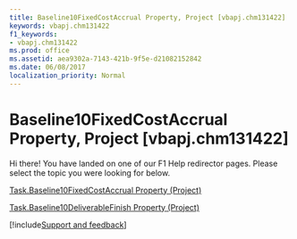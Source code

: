 ```yaml
---
title: Baseline10FixedCostAccrual Property, Project [vbapj.chm131422]
keywords: vbapj.chm131422
f1_keywords:
- vbapj.chm131422
ms.prod: office
ms.assetid: aea9302a-7143-421b-9f5e-d21082152842
ms.date: 06/08/2017
localization_priority: Normal
---
```



# Baseline10FixedCostAccrual Property, Project [vbapj.chm131422]

Hi there! You have landed on one of our F1 Help redirector pages. Please select the topic you were looking for below.

[Task.Baseline10FixedCostAccrual Property (Project)](https://msdn.microsoft.com/library/c9b4b8b3-b60a-cf80-8c63-6a23a312b898%28Office.15%29.aspx)

[Task.Baseline10DeliverableFinish Property (Project)](https://msdn.microsoft.com/library/8a17356e-0c83-74bb-b41d-cc9c4188f491%28Office.15%29.aspx)

[!include[Support and feedback](~/includes/feedback-boilerplate.md)]